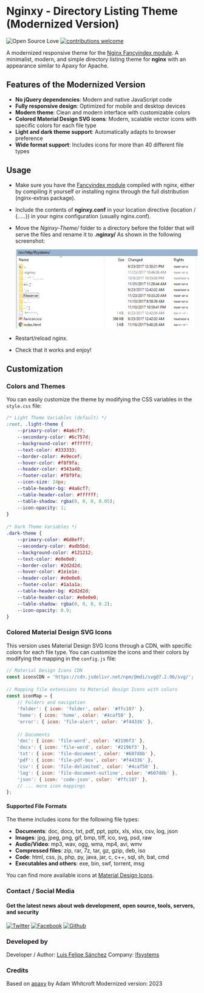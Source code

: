 # Nginxy - Directory Listing Theme (Modernized Version)

![Open Source Love](https://badges.frapsoft.com/os/v1/open-source.png?v=103)
[![contributions welcome](https://img.shields.io/badge/contributions-welcome-brightgreen.svg?style=flat)](https://github.com/lfelipe1501/Nginxy/issues)

A modernized responsive theme for the [Nginx Fancyindex module](https://github.com/aperezdc/ngx-fancyindex). A minimalist, modern, and simple directory listing theme for **nginx** with an appearance similar to Apaxy for Apache.

## Features of the Modernized Version

- **No jQuery dependencies**: Modern and native JavaScript code
- **Fully responsive design**: Optimized for mobile and desktop devices
- **Modern theme**: Clean and modern interface with customizable colors
- **Colored Material Design SVG icons**: Modern, scalable vector icons with specific colors for each file type
- **Light and dark theme support**: Automatically adapts to browser preference
- **Wide format support**: Includes icons for more than 40 different file types

## Usage

- Make sure you have the [Fancyindex module](https://github.com/aperezdc/ngx-fancyindex) compiled with nginx, either by compiling it yourself or installing nginx through the full distribution (nginx-extras package).

- Include the contents of **nginxy.conf** in your location directive (location / {.....}) in your nginx configuration (usually nginx.conf).

- Move the *Nginxy-Theme/* folder to a directory before the folder that will serve the files and rename it to **.nginxy/** As shown in the following screenshot:

  ![ScreenShot](https://raw.githubusercontent.com/lfelipe1501/lfelipe-projects/master/Nginxy-Theme/Capture.PNG)

- Restart/reload nginx.

- Check that it works and enjoy!

## Customization

### Colors and Themes

You can easily customize the theme by modifying the CSS variables in the `style.css` file:

```css
/* Light Theme Variables (default) */
:root, .light-theme {
    --primary-color: #4a6cf7;
    --secondary-color: #6c757d;
    --background-color: #ffffff;
    --text-color: #333333;
    --border-color: #e9ecef;
    --hover-color: #f8f9fa;
    --header-color: #343a40;
    --footer-color: #f8f9fa;
    --icon-size: 24px;
    --table-header-bg: #4a6cf7;
    --table-header-color: #ffffff;
    --table-shadow: rgba(0, 0, 0, 0.05);
    --icon-opacity: 1;
}

/* Dark Theme Variables */
.dark-theme {
    --primary-color: #6d8eff;
    --secondary-color: #adb5bd;
    --background-color: #121212;
    --text-color: #e0e0e0;
    --border-color: #2d2d2d;
    --hover-color: #1e1e1e;
    --header-color: #e0e0e0;
    --footer-color: #1a1a1a;
    --table-header-bg: #2d2d2d;
    --table-header-color: #e0e0e0;
    --table-shadow: rgba(0, 0, 0, 0.2);
    --icon-opacity: 0.9;
}
```

### Colored Material Design SVG Icons

This version uses Material Design SVG Icons through a CDN, with specific colors for each file type. You can customize the icons and their colors by modifying the mapping in the `config.js` file:

```javascript
// Material Design Icons CDN
const iconsCDN = 'https://cdn.jsdelivr.net/npm/@mdi/svg@7.2.96/svg/';

// Mapping file extensions to Material Design Icons with colors
const iconMap = {
    // Folders and navigation
    'folder': { icon: 'folder', color: '#ffc107' },
    'home': { icon: 'home', color: '#4caf50' },
    'error': { icon: 'file-alert', color: '#f44336' },
    
    // Documents
    'doc': { icon: 'file-word', color: '#2196f3' },
    'docx': { icon: 'file-word', color: '#2196f3' },
    'txt': { icon: 'file-document', color: '#607d8b' },
    'pdf': { icon: 'file-pdf-box', color: '#f44336' },
    'csv': { icon: 'file-delimited', color: '#4caf50' },
    'log': { icon: 'file-document-outline', color: '#607d8b' },
    'json': { icon: 'code-json', color: '#ffc107' },
    // ... more icon mappings
};
```

#### Supported File Formats

The theme includes icons for the following file types:

- **Documents**: doc, docx, txt, pdf, ppt, pptx, xls, xlsx, csv, log, json
- **Images**: jpg, jpeg, png, gif, bmp, tiff, ico, svg, psd, raw
- **Audio/Video**: mp3, wav, ogg, wma, mp4, avi, wmv
- **Compressed files**: zip, rar, 7z, tar, gz, gzip, deb, iso
- **Code**: html, css, js, php, py, java, jar, c, c++, sql, sh, bat, cmd
- **Executables and others**: exe, bin, swf, torrent, msg

You can find more available icons at [Material Design Icons](https://materialdesignicons.com/).

### Contact / Social Media

#### Get the latest news about web development, open source, tools, servers, and security

[![Twitter](https://github.frapsoft.com/social/twitter.png)](https://twitter.com/lfelipe1501)
[![Facebook](https://github.frapsoft.com/social/facebook.png)](https://www.facebook.com/lfelipe1501)
[![Github](https://github.frapsoft.com/social/github.png)](https://github.com/lfelipe1501)

### Developed by

Developer / Author: [Luis Felipe Sánchez](https://github.com/lfelipe1501)
Company: [lfsystems](https://www.lfsystems.com.co)

### Credits

Based on [apaxy](https://github.com/AdamWhitcroft/Apaxy) by Adam Whitcroft
Modernized version: 2023
